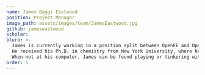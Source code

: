 ```yaml
---
name: James Baggs Eastwood
position: Project Manager
image_path: assets/images/team/JamesEastwood.jpg
github: jameseastwood
scholar:
blurb: >-
  James is currently working in a position split between OpenFE and OpenFF. 
  He received his Ph.D. in chemistry from New York University, where he studied the conformations and dynamics of macrocycles and worked on design algorithms for synthetic foldamers. 
  When not at his computer, James can be found playing or tinkering with electronic musical instruments, biking around Manhattan, or introducing a toddler to the wonders of the world.
order: 1
---
```

